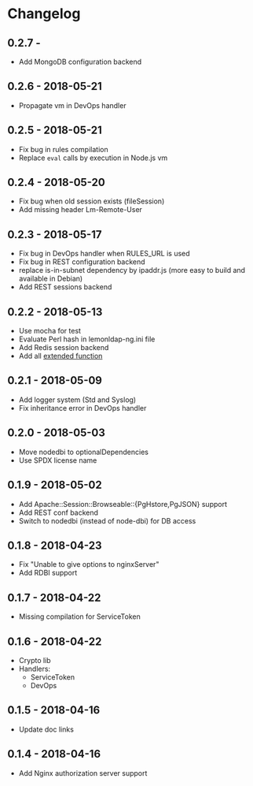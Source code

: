 Changelog
=========

## 0.2.7 -
 * Add MongoDB configuration backend

## 0.2.6 - 2018-05-21
 * Propagate vm in DevOps handler

## 0.2.5 - 2018-05-21
 * Fix bug in rules compilation
 * Replace `eval` calls by execution in Node.js vm

## 0.2.4 - 2018-05-20
 * Fix bug when old session exists (fileSession)
 * Add missing header Lm-Remote-User

## 0.2.3 - 2018-05-17
 * Fix bug in DevOps handler when RULES\_URL is used
 * Fix bug in REST configuration backend
 * replace is-in-subnet dependency by ipaddr.js (more easy to build and
   available in Debian)
 * Add REST sessions backend

## 0.2.2 - 2018-05-13
 * Use mocha for test
 * Evaluate Perl hash in lemonldap-ng.ini file
 * Add Redis session backend
 * Add all [extended function](https://lemonldap-ng.org/documentation/2.0/extendedfunctions)

## 0.2.1 - 2018-05-09
 * Add logger system (Std and Syslog)
 * Fix inheritance error in DevOps handler

## 0.2.0 - 2018-05-03
 * Move nodedbi to optionalDependencies
 * Use SPDX license name

## 0.1.9 - 2018-05-02
 * Add Apache::Session::Browseable::{PgHstore,PgJSON} support
 * Add REST conf backend
 * Switch to nodedbi (instead of node-dbi) for DB access

## 0.1.8 - 2018-04-23
 * Fix "Unable to give options to nginxServer"
 * Add RDBI support

## 0.1.7 - 2018-04-22
 * Missing compilation for ServiceToken

## 0.1.6 - 2018-04-22
 * Crypto lib
 * Handlers:
   - ServiceToken
   - DevOps

## 0.1.5 - 2018-04-16
 * Update doc links

## 0.1.4 - 2018-04-16

 * Add Nginx authorization server support
